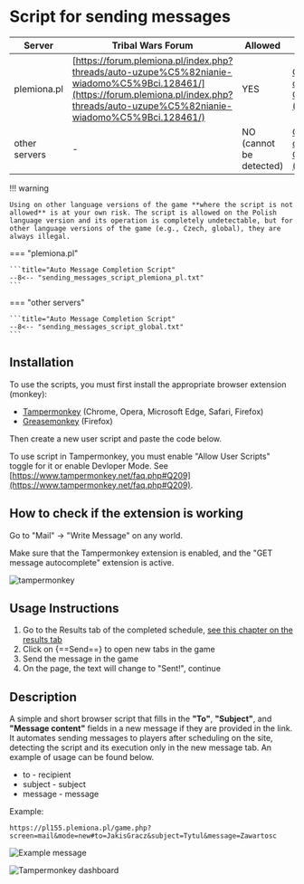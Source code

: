 # Script for sending messages

| Server        | Tribal Wars Forum                                                                                                                                                                        | Allowed                 | Code                                                                                                                                  |
| ------------- | ---------------------------------------------------------------------------------------------------------------------------------------------------------------------------------------- | ----------------------- | ------------------------------------------------------------------------------------------------------------------------------------- |
| plemiona.pl   | [https://forum.plemiona.pl/index.php?threads/auto-uzupe%C5%82nianie-wiadomo%C5%9Bci.128461/](https://forum.plemiona.pl/index.php?threads/auto-uzupe%C5%82nianie-wiadomo%C5%9Bci.128461/) | YES                     | [Code on GitHub (v2.0)](https://github.com/rafsaf/scripts_tribal_wars/blob/2024-09-01/public/GET_message_autocomplete.js)             |
| other servers | -                                                                                                                                                                                        | NO (cannot be detected) | [Code on GitHub (v2.2)](https://github.com/rafsaf/scripts_tribal_wars/blob/2025-09-22/public/GET_message_autocomplete_v2.2_global.js) |

!!! warning

    Using on other language versions of the game **where the script is not allowed** is at your own risk. The script is allowed on the Polish language version and its operation is completely undetectable, but for other language versions of the game (e.g., Czech, global), they are always illegal.

=== "plemiona.pl"

    ```title="Auto Message Completion Script"
    --8<-- "sending_messages_script_plemiona_pl.txt"
    ```

=== "other servers"

    ```title="Auto Message Completion Script"
    --8<-- "sending_messages_script_global.txt"
    ```

## Installation

To use the scripts, you must first install the appropriate browser extension (monkey):

- [Tampermonkey](https://www.tampermonkey.net/) (Chrome, Opera, Microsoft Edge, Safari, Firefox)
- [Greasemonkey](https://addons.mozilla.org/pl/firefox/addon/greasemonkey/) (Firefox)

Then create a new user script and paste the code below.

To use script in Tampermonkey, you must enable "Allow User Scripts" toggle for it or enable Devloper Mode.
See [https://www.tampermonkey.net/faq.php#Q209](https://www.tampermonkey.net/faq.php#Q209).

## How to check if the extension is working

Go to "Mail" -> "Write Message" on any world.

Make sure that the Tampermonkey extension is enabled, and the "GET message autocomplete" extension is active.

![tampermonkey](image-4.png)

## Usage Instructions

1. Go to the Results tab of the completed schedule, [see this chapter on the results tab](./../first_steps/step_7_results_tab.md)
2. Click on {==Send==} to open new tabs in the game
3. Send the message in the game
4. On the page, the text will change to "Sent!", continue

## Description

A simple and short browser script that fills in the **"To"**, **"Subject"**, and **"Message content"** fields in a new message if they are provided in the link. It automates sending messages to players after scheduling on the site, detecting the script and its execution only in the new message tab. An example of usage can be found below.

- to - recipient
- subject - subject
- message - message

Example:

```
https://pl155.plemiona.pl/game.php?screen=mail&mode=new#to=JakisGracz&subject=Tytul&message=Zawartosc
```

![Example message](image.png)

![Tampermonkey dashboard](image-1.png)
